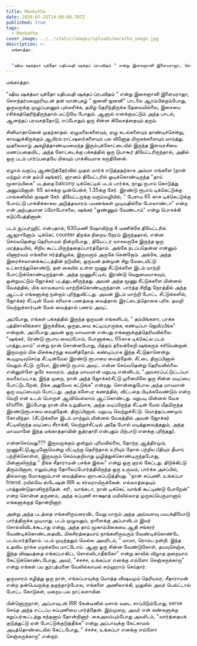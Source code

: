 ```yaml
---
title: Mankatha
date: 2020-07-25T14:09:08.787Z
published: true
tags:
  - Mankatha
cover_image: ../../static/images/uploads/maratha_image.jpg
description: >-
  மங்காத்தா.


  "ஷிவ ஷக்த்யா யுக்தோ யதிபவதி ஷக்தப் ப்ரபவிதம் " என்று இசைஞானி இளையராஜா, சௌந்தர்யலஹரியுடன் தன் வான்புகழ் " ஜனனி ஜனனி" பாடலை ஆரம்பிக்கும்போது, ஒருவருக்கு முழுப்புலனும் புல்லரிக்க, தமிழ் தெரிந்திருக்க தேவையில்லை, இசையை ரசிக்கத்தெரிந்திருந்தால் மட்டுமே போதும். ஆனால் எனக்குமட்டும் அந்த பாடல், ஆனந்தப் பரவசத்தோடு, எப்போதும் ஒரு சின்ன கிலேசத்தையும் தரும்.
---
```

மங்காத்தா.

"ஷிவ ஷக்த்யா யுக்தோ யதிபவதி ஷக்தப் ப்ரபவிதம் " என்று இசைஞானி இளையராஜா, சௌந்தர்யலஹரியுடன் தன் வான்புகழ் " ஜனனி ஜனனி" பாடலை ஆரம்பிக்கும்போது, ஒருவருக்கு முழுப்புலனும் புல்லரிக்க, தமிழ் தெரிந்திருக்க தேவையில்லை, இசையை ரசிக்கத்தெரிந்திருந்தால் மட்டுமே போதும். ஆனால் எனக்குமட்டும் அந்த பாடல், ஆனந்தப் பரவசத்தோடு, எப்போதும் ஒரு சின்ன கிலேசத்தையும் தரும்.

சினிமாதானென் முதற்காதல். ஏழுமலைகளையும், ஏழு கடல்களையும் தாண்டிச்சென்று, காவலுக்கிருக்கும் ஆயிரம் ராட்ஷஸர்களையும் பல வினோத மிருகங்களையும் மாய்த்து, முதலைவாழ் அகழித்தாண்டியமைந்த இரும்புக்கோட்டையில் இருந்த இளவரசியை மணப்பதைவிட, அந்த கோட்டைக்கு பக்கத்தில் ஒரு டுபாகூர் தியேட்டரிருந்தால், அதில் ஒரு படம் பார்ப்பதையே மிகவும் பாக்கியமாக கருதினேன்.

ஏழாம் வகுப்பு ஆண்டுத்தேர்வில் முதல் மார்க் எடுத்ததற்காக அம்மா எங்களை (நான் மற்றும் என் தம்பி ஷங்கர்), ஞானம் தியேட்டரில் ஓடிக்கொண்டிருந்த "தாய் மூகாம்பிகை" படத்தை balcony டிக்கெட்டில் படம் பார்க்க, நாலு ருபாய் கொடுத்து அனுப்பினாள். 65 காசுக்கு முன்பென்ச், 1.35க்கு சேர். இரண்டு ரூபாய் டிக்கெட்டுக்கு பால்கனியில் குஷன் சேர். தியேட்டருக்கு வரும்வழியில், " பேசாம 65 காசு டிக்கெட்டுக்கு போய்ட்டு பாக்கிக்காசுல அடுத்தவாரம் பயணங்கள் முடிவதில்லை போலாண்டா" என்ற என் அற்புதமான ப்ரோபோசலை, ஷங்கர் "ஒண்ணும் வேண்டாம்" என்று பொசுக்கி கடுப்பேத்தினான்.

படம் சூப்பர்ஹிட் என்பதால், 630மணி ஷோவிற்கு 4 மணிக்கே தியேட்டரில் ஆஜரானோம். டிக்கெட் counter திறக்க நிறைய நேரம் இருந்ததால், என்ன செய்வதென்று தெரியாமல் நின்றபோது , தியேட்டர் வாசலருகே இருந்த ஒரு மரத்தடியில், சிறிய கூட்டமிருந்ததைப்பார்த்தோம். அங்கே நடப்பதென்ன என்னும் வீணார்வம் எங்களை ஈர்த்திழுக்க, இருவரும் அருகே சென்றோம். அங்கே, அந்த இரைச்சலானக்கூட்டத்தின் நடுவில், ஒருவன் தன்முன் சிறு மேடையிட்டு உட்கார்ந்துகொண்டு, தன் கையில் உள்ள மூணு சீட்டுக்களை இடம் மாற்றி போட்டுக்கொண்டிருந்தான். அந்த மூணுசீட்டில், இரண்டு வெறுமையாகவும், ஒன்றுமட்டும் ஜோக்கர் படத்துடனிருந்தது. அவன் அந்த மூணு சீட்டுக்களை மின்னல் வேகத்தில், மிக லாவகமாய் மாற்றிக்கொண்டிருந்தான். பார்த்த சிறிது நேரத்தில் அந்த ஆட்டம் எங்களுக்கு நன்றாய் புரிந்துவிட்டது. அவன் இடம் மாற்றி போட்ட சீட்டுக்களில், ஜோக்கர் சீட்டின் மேல் சரியாக பணத்தை வைத்தால் இரட்டைத்தொகை பரிசு. தவறி வெற்றுக்கார்டின் மேல் வைத்தால் பணம் அவுட்.

அப்போது, எங்கள் பக்கத்தில் இருந்த ஒருவன் எங்களிடம், " தம்பிங்களா, பாக்க புத்திசாலிங்களா இருக்கீங்க, ஒருதடவை கட்டிப்பாருங்க, கண்டிப்பா ஜெயிப்பீங்க" என்றான். அப்போது அவன் ஒரு மாயமான் என்பது எங்களுக்குத்தெரியவில்லை. "ஷங்கர், ரெண்டு ரூபாய வைப்போம், போனாக்கூட 65காசு டிக்கெட்ல படம் பாத்துடலாம்" என்று நான் சொன்னபோது, பித்தம் தலைக்கேறி ஷங்கரும் சரியென்றான். இருவரும் மிக மிகக்கூர்ந்து கவனித்தோம். கண்டிப்பாக இந்த சீட்டுதானென்று கூடிமுடிவுசெய்த சீட்டின்மேல் இரண்டு ரூபாயை வைத்தேன். சீட்டை திருப்பினால் வெறும் சீட்டு. ஐயோ, இரண்டு ருபாய் அவுட். என்ன செய்வதென்று தெரியவில்லை. என்னுள்ளே ஒரே கலவரம். அந்த மாயமான் மறுபடி என்னிடம், "அவசரப்பட்டுட்டப்பா. கவலைப்படாத, இந்த முறை, நான் அந்த ஜோக்கர்சீட்டு முனையிலே ஒரு சின்ன மடிப்பை போட்டுடறேன், நீங்க அதுமேல கட்டுங்க" என்றது. சொன்னதுபோல அந்த மாயமான் ஒரு மடிப்பையும் போட்டது. அந்த களேபர கணத்தில், விட்டதை பிடிக்கவேண்டும் என்ற வெறி என் உடல் பொருள் ஆவியெல்லாம் ஆட்கொண்டது. மறுபடி மின்னல் வேக shuffle. இப்போது நான் மிக உறுதியாக, அந்த மடிப்பிருந்த சீட்டின் மேல் மீதமிருந்த இரண்டுரூபாயை வைத்தேன். திருப்பினால். மறுபடி வெற்றுச்சீட்டு. மொத்தப்பணமும் கோவிந்தா. (சீட்டுக்களை இடம் மாற்றும் மின்னல் வேகத்தில் அவன் ஜோக்கர் சீட்டிலிருந்த மடிப்பை சீராக்கி, வெற்றுச்சீட்டில் அதே போல் மடித்துவைத்ததும், அந்த மாயமானே இந்த மங்காத்தாவின் சூத்ரதாரி என்பதும் பிற்பாடு எனக்கு புரிந்தது).

என்னசெய்வது??? இருவருக்கும் ஒன்றும் புரியவில்லை, தோற்ற ஆத்திரமும், மூணுசீட்டுஆடினோமென்று வீட்டிற்கு தெரிந்தால் உரியும் தோல் பற்றிய பீதியும் தீயாய் பற்றிக்கொள்ள, இருவரும் செய்வதறியாது முழித்துக்கொண்டிருந்தபோது, பின்னாலிருந்து " நீங்க சீதாராமன் பசங்க இல்ல" என்று ஒரு குரல் கேட்டது. திடுக்கிட்டு திரும்பினால், எலும்புக்கு தோலைப்போர்த்தியிருந்த ஒரு உருவம், பார்க்க அசப்பில், தில்லானா மோகனாம்பாள் வைத்தியை ஞாபகப்படுத்தியது. "நான் சுப்புணி. உங்கப்பா friend. ரயில்வே ஸ்டேஷன் IRR ல சர்வராயிருக்கேன். எல்லாத்தையும் பாத்துண்டுதானிருந்தேன். சரி , வாங்கடா, நான் டிக்கெட் வாங்கி கூட்டிண்டு போறேன்" என்ற சொன்ன தருணம், அந்த சுப்புணி சாக்ஷாத் மயிலில்லாத முருகப்பெருமானாய் எங்களுக்குத் தோன்றினார்.

அன்று அந்த படத்தை எங்களிருவரைவிட வேறு யாரும் அந்த அவ்வளவு பயபக்தியோடு பார்த்திருக்க முடியாது. படம் முழுவதும், நாளைக்கு அப்பாவிடம் இவர் சொல்லிவிடக்கூடாது என்று, அந்த தாய் மூகாம்பிகையை ஆதி சங்கரர் வேண்டிக்கொண்டதைவிட மிகசிரத்தையாய் நாங்களிருவரும் வேண்டிக்கொண்டே படம்பார்த்தோம். படம் முடிந்ததும் மெல்ல அவரிடம், " மாமா, ரொம்ப நன்றி. இந்த உதவிய நாங்க மறக்கவே மாட்டோம். ஆனா ஒரு சின்ன வேண்டுகோள், தயவுசெஞ்சு, இந்த விஷயத்தை எங்கப்பாகிட்ட சொல்லிடாதீங்கோ" என்று காலில் விழாத குறையாய் கேட்டுக்கொண்டபோது, அவர், "ச்சச்ச, உங்கப்பா எனக்கு எவ்ளோ செஞ்சுருக்காரு" என்று எங்கள் பய சூரபத்மனை வேலில்லாமல் சம்ஹராம் செய்தார்.

ஒருவாரம் கழித்து ஒரு நாள், எங்கப்பாவுக்கு மொத்த விஷயமும் தெரியவர, சீதாராமன் என்ற தன்பெயருக்கு தகுந்தாற்போல, எங்களை அணிலாக்கி, முதுகில் அவர் பெல்ட்டால் போட்ட கோடுகள், மறைய பல நாட்களாயின.

பின்னொருநாள், அப்பாவுடன் IRR கேன்டீனில் மசால் வடை சாப்பிடும்போது, serve செய்த அந்த எட்டப்ப சுப்புணியை பார்த்தேன். இம்முறை, அவர் என் கண்களுக்கு கறுப்பர்கூட்டத்து கந்தனாய் தோன்றினார். கைஅலம்பும்போது அவரிடம், "வார்த்தையக் குடுத்துட்டு ஏன் போட்டுக்குடுத்தீங்க" என்று அப்பாவுக்கு கேட்காமல் அடித்தொண்டையில் கேட்டபோது, " ச்சச்ச, உங்கப்பா எனக்கு எவ்ளோ செஞ்சுருக்காரு" என்றார்.